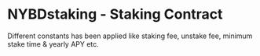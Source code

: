 # NYBDstaking - Staking Contract

Different constants has been applied like staking fee, unstake fee, minimum stake time & yearly APY etc.
